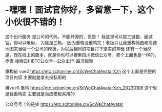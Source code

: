 # -嘿嘿！面试官你好，多留意一下，这个小伙很不错的！
这个出行服务  是公司的代码，不能开源的，但是！ 我这里可以放三链接，面试官，你可以瞅瞅，
为啥是三勒， 因为重构没重构完！老板只让我重构简图和高德地图来当做一个公司的模板，为以后相同的项目打下坚实的基础 
还有一个当然是，现在线上的版本，就是你也可以搜索四川微信公众号，那个上面也是一样的，步骤 搜索四川ETC公众号--公众出行-路况视频  

重构前 vue2  https://etc.scjtonline.cn/ScWeChatAvatarXzh
这个上面是完整的项目内容 主要就是拿去投标用的

用vue3 重构 https://etc.scjtonline.cn/ScWeChatAvatarXzh_20230106 
这个就是我重构完  主要就是当成模板来用的

公众号号上的链接 https://etc.scjtonline.cn/ScWeChatAvatar
